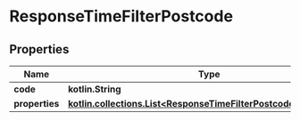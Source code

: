 
# ResponseTimeFilterPostcode

## Properties
Name | Type | Description | Notes
------------ | ------------- | ------------- | -------------
**code** | **kotlin.String** |  | 
**properties** | [**kotlin.collections.List&lt;ResponseTimeFilterPostcodesProperties&gt;**](ResponseTimeFilterPostcodesProperties.md) |  | 



